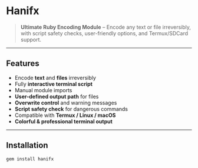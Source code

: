 # Hanifx

> **Ultimate Ruby Encoding Module** – Encode any text or file irreversibly, with script safety checks, user-friendly options, and Termux/SDCard support.

---

## Features

- Encode **text** and **files** irreversibly
- Fully **interactive terminal script**
- Manual module imports
- **User-defined output path** for files
- **Overwrite control** and warning messages
- **Script safety check** for dangerous commands
- Compatible with **Termux / Linux / macOS**
- **Colorful & professional terminal output**

---

## Installation

```bash
gem install hanifx
